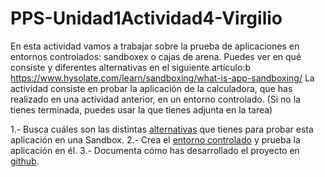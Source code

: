 # PPS-Unidad1Actividad4-Virgilio

En esta actividad vamos a trabajar sobre la prueba de aplicaciones en entornos controlados: sandboxex o cajas de arena.
Puedes ver en qué consiste y diferentes alternativas en el siguiente artículo:b https://www.hysolate.com/learn/sandboxing/what-is-app-sandboxing/
La actividad consiste en probar la aplicación de la calculadora, que has realizado en una actividad anterior, en un entorno controlado. (Si no la tienes terminada, puedes usar la que tienes adjunta en la tarea)

1.- Busca cuáles son las distintas [alternativas](alternativas.md) que tienes para probar esta aplicación en una Sandbox.
2.- Crea el [entorno controlado](entorno.md) y prueba la aplicación en él.
3.- Documenta cómo has desarrollado el proyecto en [github](https://github.com/vjp-virgilioDE/PPS-Unidad1Actividad4-Virgilio.git).
